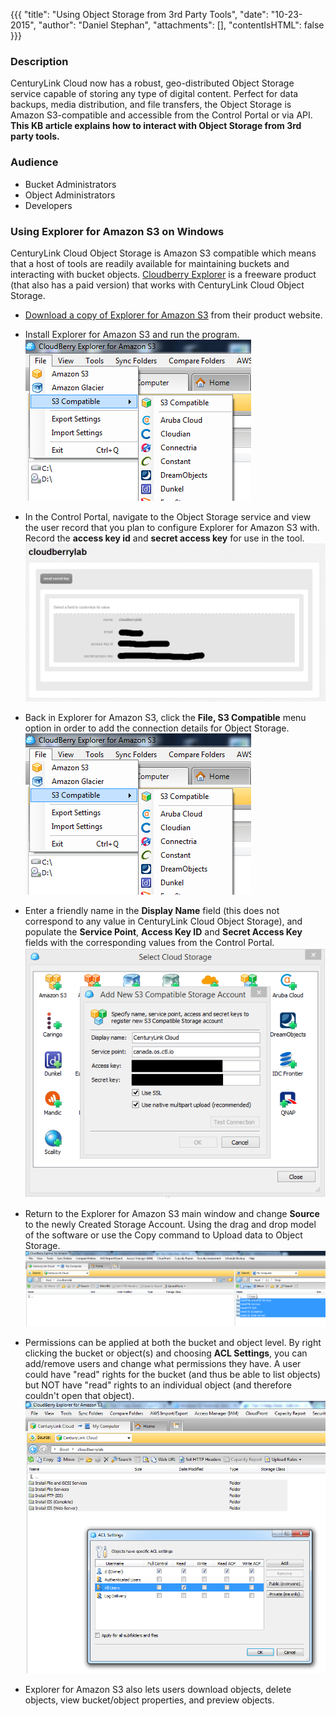 {{{
  "title": "Using Object Storage from 3rd Party Tools",
  "date": "10-23-2015",
  "author": "Daniel Stephan",
  "attachments": [],
  "contentIsHTML": false
}}}

### Description
CenturyLink Cloud now has a robust, geo-distributed Object Storage service capable of storing any type of digital content. Perfect for data backups, media distribution, and file transfers, the Object Storage is Amazon S3-compatible and accessible from
the Control Portal or via API. **This KB article explains how to interact with Object Storage from 3rd party tools.**

### Audience
* Bucket Administrators
* Object Administrators
* Developers

### Using Explorer for Amazon S3 on Windows
CenturyLink Cloud Object Storage is Amazon S3 compatible which means that a host of tools are readily available for maintaining buckets and interacting with bucket objects. [Cloudberry Explorer](http://www.cloudberrylab.com/) is
a freeware product (that also has a paid version) that works with CenturyLink Cloud Object Storage.

* [Download a copy of Explorer for Amazon S3](http://www.cloudberrylab.com/free-amazon-s3-explorer-cloudfront-IAM.aspx) from their product website.

* Install Explorer for Amazon S3 and run the program.  
![using-object-storage-from-3rd-party-tools-01](../images/using-object-storage-from-3rd-party-tools-01.png)

* In the Control Portal, navigate to the Object Storage service and view the user record that you plan to configure Explorer for Amazon S3 with. Record the **access key id** and **secret access key** for use in the tool.  
![using-object-storage-from-3rd-party-tools-02](../images/using-object-storage-from-3rd-party-tools-02.png)

* Back in Explorer for Amazon S3, click the **File, S3 Compatible** menu option in order to add the connection details for Object Storage.  
![using-object-storage-from-3rd-party-tools-03](../images/using-object-storage-from-3rd-party-tools-03.png)

* Enter a friendly name in the **Display Name** field (this does not correspond to any value in CenturyLink Cloud Object Storage), and populate the **Service Point**, **Access Key ID** and **Secret Access Key**
fields with the corresponding values from the Control Portal.  
![using-object-storage-from-3rd-party-tools-04](../images/using-object-storage-from-3rd-party-tools-04.png)

* Return to the Explorer for Amazon S3 main window and change **Source** to the newly Created Storage Account. Using the drag and drop model of the software or use the Copy command to Upload data to Object Storage.  
![using-object-storage-from-3rd-party-tools-05](../images/using-object-storage-from-3rd-party-tools-05.png)

* Permissions can be applied at both the bucket and object level.  By right clicking the bucket or object(s) and choosing **ACL Settings**, you can add/remove users and change what permissions they have.  A user could have "read" rights for the bucket (and thus be able to list objects) but NOT have "read" rights to an individual object (and therefore couldn't open that object).  
![using-object-storage-from-3rd-party-tools-06](../images/using-object-storage-from-3rd-party-tools-06.png)

* Explorer for Amazon S3 also lets users download objects, delete objects, view bucket/object properties, and preview objects.

